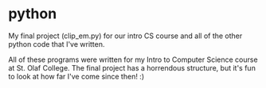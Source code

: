 python
======

My final project (clip_em.py) for our intro CS course and all of the other python code that I've written.

All of these programs were written for my Intro to Computer Science course at St. Olaf College. The final project has
a horrendous structure, but it's fun to look at how far I've come since then! :)
